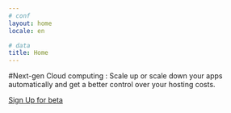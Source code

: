 ```yaml
---
# conf
layout: home
locale: en

# data
title: Home
---
```

#Next-gen Cloud computing&nbsp;: Scale up or scale down your apps automatically and get a better control over your hosting costs.

<a class="btn btn-primary btn-large" href="/en/#login-signup">Sign Up for beta</a>
